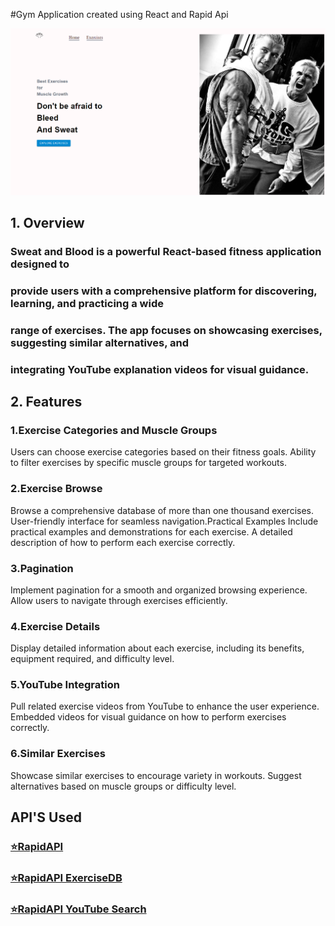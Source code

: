 #Gym Application created using React and Rapid Api

![React Application](https://github.com/kristiqn21/SweatAndBlood/blob/main/ReadMe.PNG)

## 1. Overview
### Sweat and Blood is a powerful React-based fitness application designed to 
### provide users with a comprehensive platform for discovering, learning, and practicing a wide 
### range of exercises. The app focuses on showcasing exercises, suggesting similar alternatives, and 
### integrating YouTube explanation videos for visual guidance.


## 2. Features
### 1.Exercise Categories and Muscle Groups
Users can choose exercise categories based on their fitness goals.
Ability to filter exercises by specific muscle groups for targeted workouts.
### 2.Exercise Browse
Browse a comprehensive database of more than one thousand exercises.
User-friendly interface for seamless navigation.Practical Examples
Include practical examples and demonstrations for each exercise.
A detailed description of how to perform each exercise correctly.
### 3.Pagination
Implement pagination for a smooth and organized browsing experience.
Allow users to navigate through exercises efficiently.
### 4.Exercise Details
Display detailed information about each exercise, including its benefits, equipment required, and difficulty level.
### 5.YouTube Integration
Pull related exercise videos from YouTube to enhance the user experience.
Embedded videos for visual guidance on how to perform exercises correctly.
### 6.Similar Exercises
Showcase similar exercises to encourage variety in workouts.
Suggest alternatives based on muscle groups or difficulty level.




## API'S Used

### [⭐RapidAPI](https://rapidapi.com/hub?utm_source=youtube.com%2FJavaScriptMastery&utm_medium=referral&utm_campaign=DevRel%2F)
### [⭐RapidAPI ExerciseDB](https://rapidapi.com/justin-WFnsXH_t6/api/exercisedb?utm_source=youtube.com%2FJavaScriptMastery&utm_medium=referral&utm_campaign=DevRel)
### [⭐RapidAPI YouTube Search](https://rapidapi.com/h0p3rwe/api/youtube-search-and-download?utm_source=youtube.com%2FJavaScriptMastery&utm_medium=referral&utm_campaign=DevRel)
